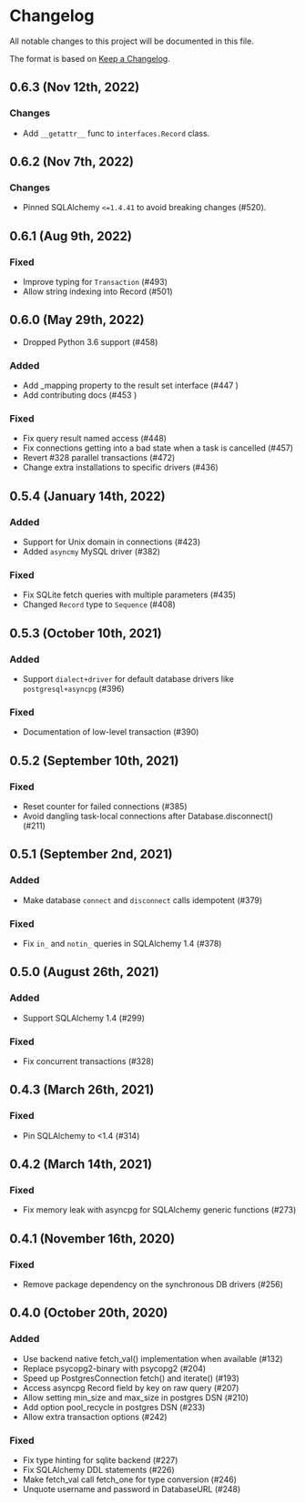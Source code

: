 # Changelog

All notable changes to this project will be documented in this file.

The format is based on [Keep a Changelog](https://keepachangelog.com/en/1.0.0/).

## 0.6.3 (Nov 12th, 2022)

### Changes

* Add `__getattr__` func to `interfaces.Record` class.

## 0.6.2 (Nov 7th, 2022)

### Changes

* Pinned SQLAlchemy `<=1.4.41` to avoid breaking changes (#520).

## 0.6.1 (Aug 9th, 2022)

### Fixed

* Improve typing for `Transaction` (#493)
* Allow string indexing into Record (#501)

## 0.6.0 (May 29th, 2022)

* Dropped Python 3.6 support (#458)

### Added

* Add _mapping property to the result set interface (#447 )
* Add contributing docs (#453 )

### Fixed

* Fix query result named access (#448)
* Fix connections getting into a bad state when a task is cancelled (#457)
* Revert #328 parallel transactions (#472)
* Change extra installations to specific drivers (#436)

## 0.5.4 (January 14th, 2022)

### Added

* Support for Unix domain in connections (#423)
* Added `asyncmy` MySQL driver (#382)

### Fixed

* Fix SQLite fetch queries with multiple parameters (#435)
* Changed `Record` type to `Sequence` (#408)

## 0.5.3 (October 10th, 2021)

### Added

* Support `dialect+driver` for default database drivers like `postgresql+asyncpg` (#396)

### Fixed

* Documentation of low-level transaction (#390)

## 0.5.2 (September 10th, 2021)

### Fixed

* Reset counter for failed connections (#385)
* Avoid dangling task-local connections after Database.disconnect() (#211)

## 0.5.1 (September 2nd, 2021)

### Added

* Make database `connect` and `disconnect` calls idempotent (#379)

### Fixed

* Fix `in_` and `notin_` queries in SQLAlchemy 1.4 (#378)

## 0.5.0 (August 26th, 2021)

### Added
* Support SQLAlchemy 1.4 (#299)

### Fixed

* Fix concurrent transactions (#328)

## 0.4.3 (March 26th, 2021)

### Fixed

* Pin SQLAlchemy to <1.4 (#314)

## 0.4.2 (March 14th, 2021)

### Fixed

* Fix memory leak with asyncpg for SQLAlchemy generic functions (#273)

## 0.4.1 (November 16th, 2020)

### Fixed

* Remove package dependency on the synchronous DB drivers (#256)

## 0.4.0 (October 20th, 2020)

### Added

* Use backend native fetch_val() implementation when available (#132)
* Replace psycopg2-binary with psycopg2 (#204)
* Speed up PostgresConnection fetch() and iterate() (#193)
* Access asyncpg Record field by key on raw query (#207)
* Allow setting min_size and max_size in postgres DSN (#210)
* Add option pool_recycle in postgres DSN (#233)
* Allow extra transaction options (#242)

### Fixed

* Fix type hinting for sqlite backend (#227)
* Fix SQLAlchemy DDL statements (#226)
* Make fetch_val call fetch_one for type conversion (#246)
* Unquote username and password in DatabaseURL (#248)
